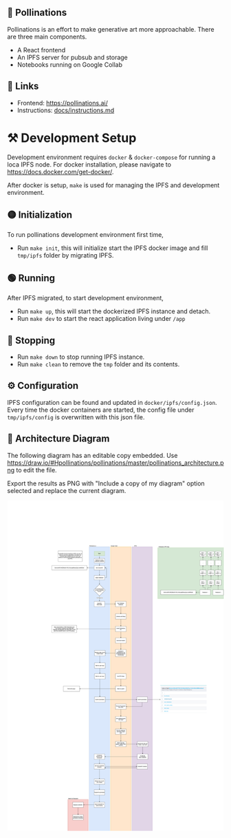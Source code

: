 ## 🌸 Pollinations

Pollinations is an effort to make generative art more approachable. There are three main components.
- A React frontend
- An IPFS server for pubsub and storage
- Notebooks running on Google Collab

## 🔗 Links

- Frontend: https://pollinations.ai/
- Instructions: [docs/instructions.md](docs/instructions.md)



# ⚒️ Development Setup

Development environment requires `docker` & `docker-compose` for running a loca IPFS node. For docker installation, please navigate to https://docs.docker.com/get-docker/.

After docker is setup, `make` is used for managing the IPFS and development environment.

## 🟡 Initialization

To run pollinations development environment first time,

- Run `make init`, this will initialize start the IPFS docker image and fill `tmp/ipfs` folder by migrating IPFS.

## 🟢 Running

After IPFS migrated, to start development environment,
- Run `make up`, this will start the dockerized IPFS instance and detach.
- Run `make dev` to start the react application living under `/app`

## 🔴 Stopping

- Run `make down` to stop running IPFS instance.
- Run `make clean` to remove the `tmp` folder and its contents.

## ⚙️ Configuration

IPFS configuration can be found and updated in `docker/ipfs/config.json`. Every time the docker containers are started, the config file under `tmp/ipfs/config` is overwritten with this json file.

## 📇 Architecture Diagram

The following diagram has an editable copy embedded. Use https://draw.io/#Hpollinations/pollinations/master/pollinations_architecture.png to edit the file.

Export the results as PNG with "Include a copy of my diagram" option selected and replace the current diagram.

![Architecture Diagram](pollinations_architecture.png)
